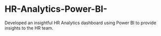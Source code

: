 # HR-Analytics-Power-BI-
Developed an insightful HR Analytics dashboard using Power BI to provide insights to the HR team.

